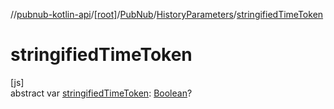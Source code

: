 //[pubnub-kotlin-api](../../../../index.md)/[[root]](../../index.md)/[PubNub](../index.md)/[HistoryParameters](index.md)/[stringifiedTimeToken](stringified-time-token.md)

# stringifiedTimeToken

[js]\
abstract var [stringifiedTimeToken](stringified-time-token.md): [Boolean](https://kotlinlang.org/api/core/kotlin-stdlib/kotlin/-boolean/index.html)?
